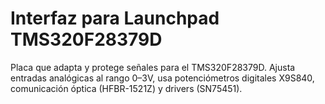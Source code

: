 # Interfaz para Launchpad TMS320F28379D

Placa que adapta y protege señales para el TMS320F28379D. Ajusta entradas analógicas al rango 0–3V, usa potenciómetros digitales X9S840, comunicación óptica (HFBR-1521Z) y drivers (SN75451).
